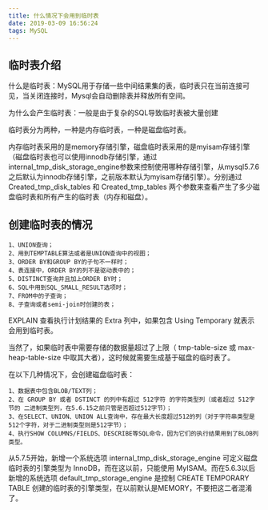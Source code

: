 ```yaml
---
title: 什么情况下会用到临时表
date: 2019-03-09 16:56:24
tags: MySQL
---
```


## 临时表介绍

什么是临时表：MySQL用于存储一些中间结果集的表，临时表只在当前连接可见，当关闭连接时，Mysql会自动删除表并释放所有空间。

为什么会产生临时表：一般是由于复杂的SQL导致临时表被大量创建

临时表分为两种，一种是内存临时表，一种是磁盘临时表。

内存临时表采用的是memory存储引擎，磁盘临时表采用的是myisam存储引擎（磁盘临时表也可以使用innodb存储引擎，通过internal_tmp_disk_storage_engine参数来控制使用哪种存储引擎，从mysql5.7.6之后默认为innodb存储引擎，之前版本默认为myisam存储引擎）。分别通过Created_tmp_disk_tables 和 Created_tmp_tables 两个参数来查看产生了多少磁盘临时表和所有产生的临时表（内存和磁盘）。


## 创建临时表的情况


    1、UNION查询；
    2、用到TEMPTABLE算法或者是UNION查询中的视图；
    3、ORDER BY和GROUP BY的子句不一样时；
    4、表连接中，ORDER BY的列不是驱动表中的；
    5、DISTINCT查询并且加上ORDER BY时；
    6、SQL中用到SQL_SMALL_RESULT选项时；
    7、FROM中的子查询；
    8、子查询或者semi-join时创建的表；

EXPLAIN 查看执行计划结果的 Extra 列中，如果包含 Using Temporary 就表示会用到临时表。

当然了，如果临时表中需要存储的数据量超过了上限（ tmp-table-size 或 max-heap-table-size 中取其大者），这时候就需要生成基于磁盘的临时表了。


在以下几种情况下，会创建磁盘临时表：

    1、数据表中包含BLOB/TEXT列；
    2、在 GROUP BY 或者 DSTINCT 的列中有超过 512字符 的字符类型列（或者超过 512字节的 二进制类型列，在5.6.15之前只管是否超过512字节）；
    3、在SELECT、UNION、UNION ALL查询中，存在最大长度超过512的列（对于字符串类型是512个字符，对于二进制类型则是512字节）；
    4、执行SHOW COLUMNS/FIELDS、DESCRIBE等SQL命令，因为它们的执行结果用到了BLOB列类型。

从5.7.5开始，新增一个系统选项 internal_tmp_disk_storage_engine 可定义磁盘临时表的引擎类型为 InnoDB，而在这以前，只能使用 MyISAM。而在5.6.3以后新增的系统选项 default_tmp_storage_engine 是控制 CREATE TEMPORARY TABLE 创建的临时表的引擎类型，在以前默认是MEMORY，不要把这二者混淆了。
